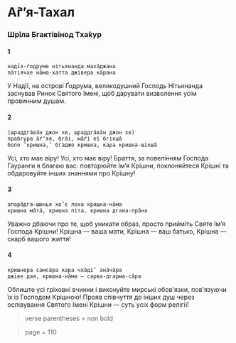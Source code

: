 # А̄ґʼя-Тахал

### Шрīла Бгактівінод Тха̄кур

#### 1

    надīя-ґодруме нітьянанда маха̄джана
    па̄тіячхе на̄ма-хатта джівера ка̄рана

У Надії, на острові Ґодрума, великодушний Господь Нітьянанда заснував Ринок Святого Імені, щоб дарувати визволення усім провинним душам.

#### 2

    (шраддга̄ва̄н джон хе, шраддга̄ва̄н джон хе)
    прабгура а̄ґʼяя, бга̄і, ма̄ґі еі бгікша̄
    боло ‘кришна,’ бгаджо кришна, кара кришна-шікша̄

Усі, хто має віру! Усі, хто має віру! Браття, за повелінням Господа Гауранги я благаю вас: повторюйте Ім’я Крішни, поклоняйтеся Крішні та обдаровуйте інших знаннями про Крішну!

#### 3

    апара̄дга-шюнья хо’є лоха кришна-на̄ма
    кришна ма̄та̄, кришна піта, кришна дгана-пра̄на

Уважно дбаючи про те, щоб уникати образ, просто прийміть Святе Ім’я Господа Крішни! Крішна — ваша мати, Крішна — ваш батько, Крішна — скарб вашого життя!

#### 4

    кришнера самса̄ра кара чха̄ді’ ана̄ча̄ра
    джīве дая, кришна-на̄ма – сарва-дгарма-са̄ра

Облиште усі гріховні вчинки і виконуйте мирські обов'язки, пов'язуючи їх із Господом Крішною! Прояв співчуття до інших душ через оспівування Святого Імені Крішни — суть усіх форм релігії!


> verse parentheses = non bold

> page = 110